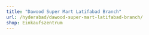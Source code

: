 ```yaml
---
title: "Dawood Super Mart Latifabad Branch"
url: /hyderabad/dawood-super-mart-latifabad-branch/
shop: Einkaufszentrum
---
```


